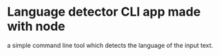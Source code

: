 # Language detector CLI app made with node
a simple command line tool which detects the language of the input text.